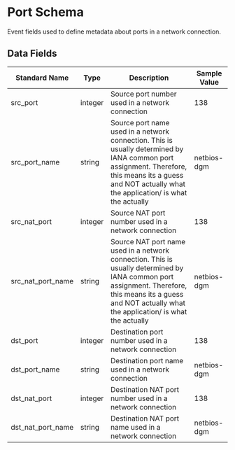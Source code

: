 # Port Schema

Event fields used to define metadata about ports in a network connection.

## Data Fields

| Standard Name | Type | Description | Sample Value |
|--------|---------|-------|-------|
| src_port | integer | Source port number used in a network connection | 138 |
| src_port_name | string | Source port name used in a network connection. This is usually determined by IANA common port assignment. Therefore, this means its a guess and NOT actually what the application/ is what the actually   | netbios-dgm |
| src_nat_port | integer | Source NAT port number used in a network connection | 138 |
| src_nat_port_name | string | Source NAT port name used in a network connection. This is usually determined by IANA common port assignment. Therefore, this means its a guess and NOT actually what the application/ is what the actually   | netbios-dgm |
| dst_port | integer | Destination port number used in a network connection | 138 |
| dst_port_name | string | Destination port name used in a network connection | netbios-dgm |
| dst_nat_port | integer | Destination NAT port number used in a network connection | 138 |
| dst_nat_port_name | string | Destination NAT port name used in a network connection | netbios-dgm |
